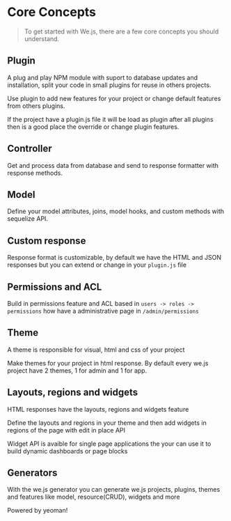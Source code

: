 # Core Concepts

> To get started with We.js, there are a few core concepts you should understand.

## Plugin

A plug and play NPM module with suport to database updates and installation, split your code in small plugins for reuse in others projects.

Use plugin to add new features for your project or change default features from others plugins.

If the project have a plugin.js file it will be load as plugin after all plugins then is a good place the override or change plugin features.

## Controller

Get and process data from database and send to response formatter with response methods.

## Model

Define your model attributes, joins, model hooks, and custom methods with sequelize API.

## Custom response

Response format is customizable, by default we have the HTML and JSON responses but you can extend or change in your `plugin.js` file

## Permissions and ACL

Build in permissions feature and ACL based in `users -> roles -> permissions` how have a administrative page in `/admin/permissions`

## Theme

A theme is responsible for visual, html and css of your project

Make themes for your project in html response. By default every we.js project have 2 themes, 1 for admin and 1 for app.

## Layouts, regions and widgets

HTML responses have the layouts, regions and widgets feature

Define the layouts and regions in your theme and then add widgets in regions of the page with edit in place API

Widget API is avaible for single page applications the your can use it to build dynamic dashboards or page blocks

## Generators

With the we.js generator you can generate we.js projects, plugins, themes and features like model, resource(CRUD), widgets and more

Powered by yeoman!